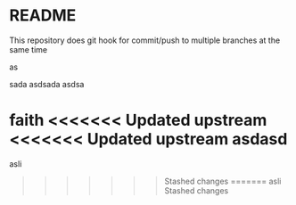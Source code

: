 # README

This repository does git hook for commit/push to multiple branches at the same time


as

sada
asdsada
asdsa

faith
<<<<<<< Updated upstream
<<<<<<< Updated upstream
asdasd
=======
asli
>>>>>>> Stashed changes
=======
asli
>>>>>>> Stashed changes
